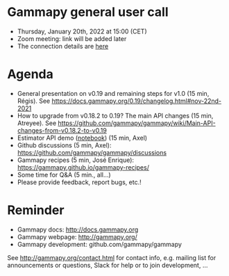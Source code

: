 # Gammapy general user call

* Thursday, January 20th, 2022 at 15:00 (CET)
* Zoom meeting: link will be added later
* The connection details are [here](ConnectionDetails.txt)

# Agenda

* General presentation on v0.19 and remaining steps for v1.0 (15 min, Régis). See https://docs.gammapy.org/0.19/changelog.html#nov-22nd-2021
* How to upgrade from v0.18.2 to 0.19? The main API changes (15 min, Atreyee). See https://github.com/gammapy/gammapy/wiki/Main-API-changes-from-v0.18.2-to-v0.19
* Estimator API demo ([notebook](estimators.ipynb)) (15 min, Axel)
* Github discussions (5 min, Axel): https://github.com/gammapy/gammapy/discussions
* Gammapy recipes (5 min, José Enrique): https://gammapy.github.io/gammapy-recipes/
* Some time for Q&A (5 min., all...)
* Please provide feedback, report bugs, etc.!

# Reminder

* Gammapy docs: http://docs.gammapy.org
* Gammapy webpage: http://gammapy.org/
* Gammapy development: github.com/gammapy/gammapy

See http://gammapy.org/contact.html for contact info, e.g. mailing list
for announcements or questions, Slack for help or to join development, ...
